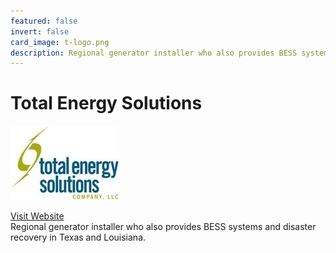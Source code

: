 ```yaml
---
featured: false
invert: false
card_image: t-logo.png
description: Regional generator installer who also provides BESS systems and disaster recovery in Texas and Louisiana. 
---
```


# Total Energy Solutions
<img src="t-logo.png" alt="Logo" style="max-width: 200px; height: auto;">

<a href="https://totalenergysolutions.com/battery-energy-storage-systems/">Visit Website</a>  
Regional generator installer who also provides BESS systems and disaster recovery in Texas and Louisiana. 
